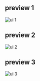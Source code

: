 preview 1
-----------
![ui 1](https://user-images.githubusercontent.com/51031526/202912214-8e53c0a4-6466-42fb-842e-b84a8a69593c.png)

preview 2
----------
![ui 2](https://user-images.githubusercontent.com/51031526/202912224-4dcedb25-a02e-4b62-87d2-dd6963fba67f.png)

preview 3
----------
![ui 3](https://user-images.githubusercontent.com/51031526/202912241-0a35e5c2-d252-434b-854c-6844992026da.png)
